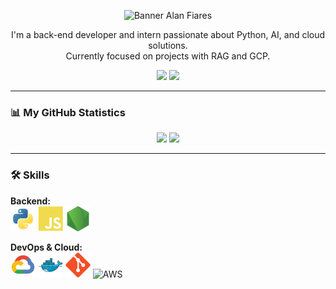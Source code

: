 
<p align="center">
<img width="1280" height="300" alt="Banner Alan Fiares" src="https://github.com/user-attachments/assets/f036799d-138a-4d45-ad0e-4fcdfe1a0d4e"/>
</p>

<p align="center">
  I'm a back-end developer and intern passionate about Python, AI, and cloud solutions.
  <br />
  Currently focused on projects with RAG and GCP.
</p>

<p align="center">
  <a href="https://linkedin.com/in/alandelimafiares/" target="_blank"><img src="https://img.shields.io/badge/-LinkedIn-%230077B5?style=for-the-badge&logo=linkedin&logoColor=white" target="_blank"></a>
  <a href="mailto:alandelimafiares@hotmail.com"><img src="https://img.shields.io/badge/-Email-%23D14836?style=for-the-badge&logo=gmail&logoColor=white" target="_blank"></a>
</p>

---

### 📊 My GitHub Statistics
<p align="center">
  <img height="180em" src="https://github-readme-stats.vercel.app/api?username=FiaresAlan&show_icons=true&theme=dracula&include_all_commits=true&count_private=true&cache_seconds=1"/>
  <img height="180em" src="https://github-readme-stats.vercel.app/api/top-langs/?username=FiaresAlan&layout=compact&langs_count=7&theme=dracula"/>
</p>

---

### 🛠️ Skills

<p>
  <strong>Backend:</strong><br>
  <img src="https://raw.githubusercontent.com/devicons/devicon/master/icons/python/python-original.svg" alt="Python" width="40" height="40"/>
  <img src="https://raw.githubusercontent.com/devicons/devicon/master/icons/javascript/javascript-plain.svg" alt="JavaScript" width="40" height="40"/>
  <img src="https://raw.githubusercontent.com/devicons/devicon/master/icons/nodejs/nodejs-original.svg" alt="Node.js" width="40" height="40"/>
</p>

<p>
  <strong>DevOps & Cloud:</strong><br>
  <img src="https://raw.githubusercontent.com/devicons/devicon/master/icons/googlecloud/googlecloud-original.svg" alt="GCP" width="40" height="40"/>
  <img src="https://raw.githubusercontent.com/devicons/devicon/master/icons/docker/docker-original.svg" alt="Docker" width="40" height="40"/>
  <img src="https://raw.githubusercontent.com/devicons/devicon/master/icons/git/git-original.svg" alt="Git" width="40" height="40"/>
  <img src="https://cdn.jsdelivr.net/gh/devicons/devicon@latest/icons/amazonwebservices/amazonwebservices-plain-wordmark.svg" alt="AWS" width="40" height="40"/>
</p>
